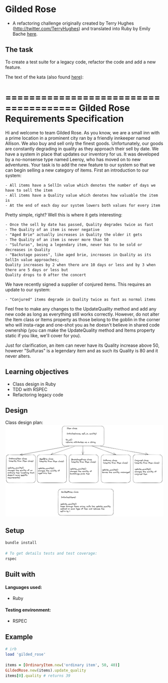 # Gilded Rose

- A refactoring challenge originally created by Terry Hughes (http://twitter.com/TerryHughes) and translated into Ruby by Emily Bache [here](https://github.com/emilybache/GildedRose-Refactoring-Kata/blob/main/README.md).

## The task

To create a test suite for a legacy code, refactor the code and add a new feature.

The text of the kata (also found [here](https://github.com/emilybache/GildedRose-Refactoring-Kata/tree/master/GildedRoseRequirements.txt)):

======================================
Gilded Rose Requirements Specification
======================================

Hi and welcome to team Gilded Rose. As you know, we are a small inn with a prime location in a
prominent city ran by a friendly innkeeper named Allison. We also buy and sell only the finest goods.
Unfortunately, our goods are constantly degrading in quality as they approach their sell by date. We
have a system in place that updates our inventory for us. It was developed by a no-nonsense type named
Leeroy, who has moved on to new adventures. Your task is to add the new feature to our system so that
we can begin selling a new category of items. First an introduction to our system:

    - All items have a SellIn value which denotes the number of days we have to sell the item
    - All items have a Quality value which denotes how valuable the item is
    - At the end of each day our system lowers both values for every item

Pretty simple, right? Well this is where it gets interesting:

    - Once the sell by date has passed, Quality degrades twice as fast
    - The Quality of an item is never negative
    - "Aged Brie" actually increases in Quality the older it gets
    - The Quality of an item is never more than 50
    - "Sulfuras", being a legendary item, never has to be sold or decreases in Quality
    - "Backstage passes", like aged brie, increases in Quality as its SellIn value approaches;
    Quality increases by 2 when there are 10 days or less and by 3 when there are 5 days or less but
    Quality drops to 0 after the concert

We have recently signed a supplier of conjured items. This requires an update to our system:

    - "Conjured" items degrade in Quality twice as fast as normal items

Feel free to make any changes to the UpdateQuality method and add any new code as long as everything
still works correctly. However, do not alter the Item class or Items property as those belong to the
goblin in the corner who will insta-rage and one-shot you as he doesn't believe in shared code
ownership (you can make the UpdateQuality method and Items property static if you like, we'll cover
for you).

Just for clarification, an item can never have its Quality increase above 50, however "Sulfuras" is a
legendary item and as such its Quality is 80 and it never alters.

## Learning objectives

- Class design in Ruby
- TDD with RSPEC
- Refactoring legacy code

## Design

Class design plan:
![plan document](images/gilded-rose-class-design.png)

## Setup

```zsh
bundle install

# To get details tests and test coverage:
rspec
```

## Built with

#### Languages used:

- Ruby

#### Testing environment:

- RSPEC

## Example

```ruby
# irb
load 'gilded_rose'

items = [OrdinaryItem.new('ordinary item', 50, 40)]
GildedRose.new(items).update_quality
items[0].quality # returns 39
```
